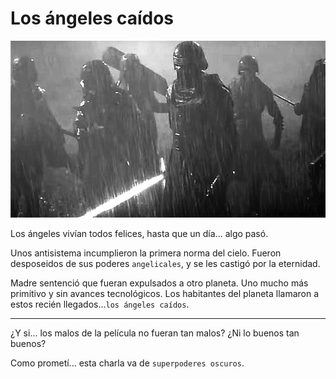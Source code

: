 

# Los ángeles caídos

![](./images/angeles-caidos.png)

Los ángeles vivían todos felices, hasta que un día... algo pasó.

Unos antisistema incumplieron la primera norma del cielo. Fueron desposeidos de sus poderes `angelicales`, y se les castigó por la eternidad.

Madre sentenció que fueran expulsados a otro planeta. Uno mucho más primitivo y sin avances tecnológicos. Los habitantes del planeta llamaron a estos recién llegados...`los ángeles caídos`.

---

¿Y si... los malos de la película no fueran tan malos? ¿Ni lo buenos tan buenos?

Como prometí... esta charla va de `superpoderes oscuros`.
